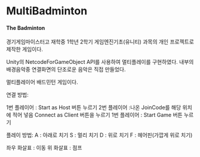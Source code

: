 # MultiBadminton
#### The Badminton

경기게임마이스터고 재학중 1학년 2학기 게임엔진기초(유니티) 과목의 개인 프로젝트로 제작한 게임이다.

Unity의 NetcodeForGameObject API를 사용하여 멀티플레이를 구현하였다.
내부의 배경음악중 연결화면의 단조로운 음악은 직접 만들었다.

멀티플레이어 배드민턴 게임이다.



연결 방법:

1번 플레이어 : Start as Host 버튼 누르기
2번 플레이어 :나온 JoinCode를 해당 위치에 적어 넣음
Connect as Client 버튼을 누르기
1번 플레이어 : Start Game 버튼 누르기

플레이 방법:
A : 아래로 치기
S : 멀리 치기
D : 위로 치기
F : 헤어핀(가깝게 위로 치기)

좌우 화살표 : 이동
위 화살표 : 점프

